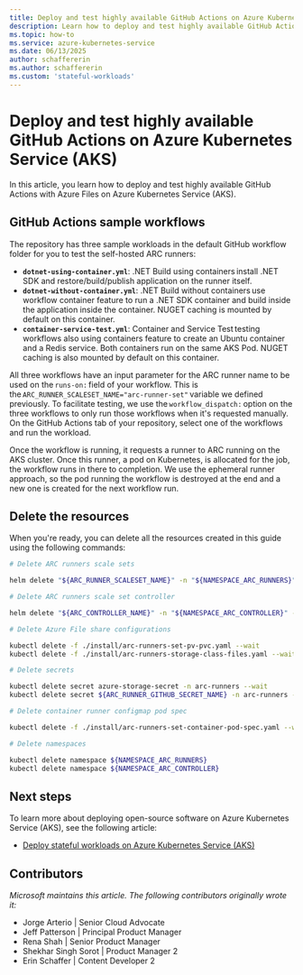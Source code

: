 ```yaml
---
title: Deploy and test highly available GitHub Actions on Azure Kubernetes Service (AKS)
description: Learn how to deploy and test highly available GitHub Actions with Azure Files on Azure Kubernetes Service (AKS).
ms.topic: how-to
ms.service: azure-kubernetes-service
ms.date: 06/13/2025
author: schaffererin
ms.author: schaffererin
ms.custom: 'stateful-workloads'
---
```


# Deploy and test highly available GitHub Actions on Azure Kubernetes Service (AKS)

In this article, you learn how to deploy and test highly available GitHub Actions with Azure Files on Azure Kubernetes Service (AKS).

## GitHub Actions sample workflows

The repository has three sample workloads in the default GitHub workflow folder for you to test the self-hosted ARC runners:

* **`dotnet-using-container.yml`**: .NET Build using containers install .NET SDK and restore/build/publish application on the runner itself.
* **`dotnet-without-container.yml`**: .NET Build without containers use workflow container feature to run a .NET SDK container and build inside the application inside the container. NUGET caching is mounted by default on this container.
* **`container-service-test.yml`**: Container and Service Test testing workflows also using containers feature to create an Ubuntu container and a Redis service. Both containers run on the same AKS Pod. NUGET caching is also mounted by default on this container.

All three workflows have an input parameter for the ARC runner name to be used on the `runs-on:` field of your workflow. This is the `ARC_RUNNER_SCALESET_NAME="arc-runner-set"` variable we defined previously. To facilitate testing, we use the `workflow_dispatch:` option on the three workflows to only run those workflows when it's requested manually. On the GitHub Actions tab of your repository, select one of the workflows and run the workload.

Once the workflow is running, it requests a runner to ARC running on the AKS cluster. Once this runner, a pod on Kubernetes, is allocated for the job, the workflow runs in there to completion. We use the ephemeral runner approach, so the pod running the workflow is destroyed at the end and a new one is created for the next workflow run.

## Delete the resources

When you're ready, you can delete all the resources created in this guide using the following commands:

```bash
# Delete ARC runners scale sets 

helm delete "${ARC_RUNNER_SCALESET_NAME}" -n "${NAMESPACE_ARC_RUNNERS}" --wait 

# Delete ARC runners scale set controller 

helm delete "${ARC_CONTROLLER_NAME}" -n "${NAMESPACE_ARC_CONTROLLER}" --wait 

# Delete Azure File share configurations 

kubectl delete -f ./install/arc-runners-set-pv-pvc.yaml --wait 
kubectl delete -f ./install/arc-runners-storage-class-files.yaml --wait 

# Delete secrets 

kubectl delete secret azure-storage-secret -n arc-runners --wait 
kubectl delete secret ${ARC_RUNNER_GITHUB_SECRET_NAME} -n arc-runners --wait 

# Delete container runner configmap pod spec 

kubectl delete -f ./install/arc-runners-set-container-pod-spec.yaml --wait 

# Delete namespaces 

kubectl delete namespace ${NAMESPACE_ARC_RUNNERS} 
kubectl delete namespace ${NAMESPACE_ARC_CONTROLLER} 
```

## Next steps

To learn more about deploying open-source software on Azure Kubernetes Service (AKS), see the following article:

* [Deploy stateful workloads on Azure Kubernetes Service (AKS)](./stateful-workloads-overview.md)

## Contributors

*Microsoft maintains this article. The following contributors originally wrote it:*

* Jorge Arterio | Senior Cloud Advocate
* Jeff Patterson | Principal Product Manager
* Rena Shah | Senior Product Manager
* Shekhar Singh Sorot | Product Manager 2
* Erin Schaffer | Content Developer 2
